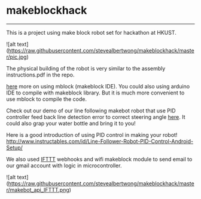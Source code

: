 # makeblockhack

--- 

This is a project using make block robot set for hackathon at HKUST. 

![alt text]
(https://raw.githubusercontent.com/stevealbertwong/makeblockhack/master/pic.jpg)

The physical building of the robot is very similar to the assembly instructions.pdf in the repo.

[here](http://www.instructables.com/id/Learning-Experience-and-Review-the-Makeblock-3-in-/) more on using mblock (makeblock IDE). You could also using arduino IDE to compile with makeblock library. But it is much more convenient to use mblock to compile the code.

Check out our demo of our line following makebot robot that use PID controller feed back line detection error to correct steering angle [here](https://youtu.be/C-BMuusDLDE). It could also grap your water bottle and bring it to you!

Here is a good introduction of using PID control in making your robot!
http://www.instructables.com/id/Line-Follower-Robot-PID-Control-Android-Setup/

We also used [IFTTT](https://ifttt.com/maker_webhooks) webhooks and wifi makeblock module to send email to our gmail account with logic in microcontroller. 

![alt text]
(https://raw.githubusercontent.com/stevealbertwong/makeblockhack/master/makebot_api_IFTTT.png)






